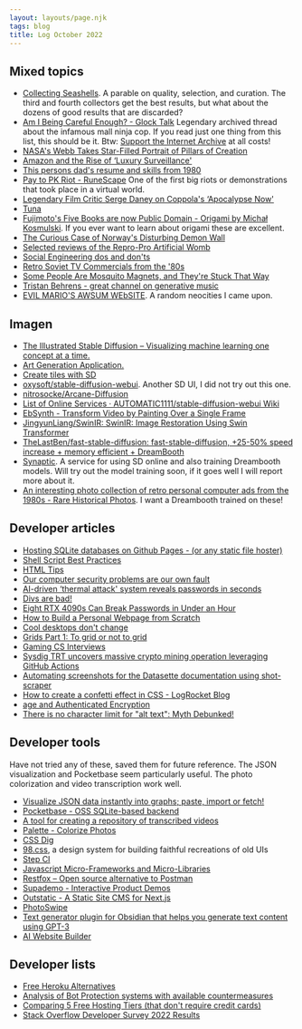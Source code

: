 ```yaml
---
layout: layouts/page.njk
tags: blog
title: Log October 2022
---
```


## Mixed topics

- [Collecting Seashells](https://wiki.c2.com/?CollectingSeashells).
  A parable on quality, selection, and curation. The third and fourth collectors get the best results, but what about the dozens of good results that are discarded?
- [Am I Being Careful Enough? - Glock Talk](https://web.archive.org/web/20040706001343/http://www.mallninja.com/Am%20I%20Being%20Careful%20Enough%20-%20Glock%20Talk.htm)
  Legendary archived thread about the infamous mall ninja cop. If you read just one thing from this list, this should be it. Btw: [Support the Internet Archive](https://archive.org/donate) at all costs!
- [NASA's Webb Takes Star-Filled Portrait of Pillars of Creation](https://www.nasa.gov/feature/goddard/2022/nasa-s-webb-takes-star-filled-portrait-of-pillars-of-creation)
- [Amazon and the Rise of ‘Luxury Surveillance'](https://archive.ph/OYgjc)
- [This persons dad's resume and skills from 1980](https://github.com/runvnc/dadsresume)
- [Pay to PK Riot - RuneScape](https://runescape.wiki/w/Pay_to_PK_Riot)
  One of the first big riots or demonstrations that took place in a virtual world.
- [Legendary Film Critic Serge Daney on Coppola's ‘Apocalypse Now'](https://thereader.mitpress.mit.edu/legendary-film-critic-serge-daney-on-apocalypse-now/)
- [Tuna](https://granta.com/tuna/)
- [Fujimoto's Five Books are now Public Domain - Origami by Michał Kosmulski](https://origami.kosmulski.org/blog/2022-10-23-fujimoto-books-public-domain). If you ever want to learn about origami these are excellent.
- [The Curious Case of Norway's Disturbing Demon Wall](https://www.atlasobscura.com/articles/demon-wall-norway)
- [Selected reviews of the Repro-Pro Artificial Womb](https://www.nature.com/articles/d41586-022-02769-7)
- [Social Engineering dos and don'ts](https://www.pentestpartners.com/security-blog/social-engineering-dos-and-donts/)
- [Retro Soviet TV Commercials from the '80s](https://www.retrosovietads.com/)
- [Some People Are Mosquito Magnets, and They're Stuck That Way](https://www.scientificamerican.com/article/some-people-really-are-mosquito-magnets-and-theyre-stuck-that-way/)
- [Tristan Behrens - great channel on generative music](https://www.youtube.com/channel/UCcMEBxcDM034JyJ8J3cggRg/videos)
- [EVIL MARIO'S AWSUM WEbSITE](https://evilmario.neocities.org/). A random neocities I came upon.

## Imagen

- [The Illustrated Stable Diffusion – Visualizing machine learning one concept at a time.](https://jalammar.github.io/illustrated-stable-diffusion/)
- [Art Generation Application.](https://prompt.art/)
- [Create tiles with SD](https://replicate.com/tommoore515/material_stable_diffusion)
- [oxysoft/stable-diffusion-webui](https://github.com/oxysoft/stable-diffusion-webui/). Another SD UI, I did not try out this one.
- [nitrosocke/Arcane-Diffusion](https://huggingface.co/nitrosocke/Arcane-Diffusion)
- [List of Online Services · AUTOMATIC1111/stable-diffusion-webui Wiki](https://github.com/AUTOMATIC1111/stable-diffusion-webui/wiki/Online-Services)
- [EbSynth - Transform Video by Painting Over a Single Frame](https://ebsynth.com/)
- [JingyunLiang/SwinIR: SwinIR: Image Restoration Using Swin Transformer](https://github.com/JingyunLiang/SwinIR)
- [TheLastBen/fast-stable-diffusion: fast-stable-diffusion, +25-50% speed increase + memory efficient + DreamBooth](https://github.com/TheLastBen/fast-stable-diffusion)
- [Synaptic](https://synapticpaint.com/). A service for using SD online and also training Dreambooth models. Will try out the model training soon, if it goes well I will report more about it.
- [An interesting photo collection of retro personal computer ads from the 1980s - Rare Historical Photos](https://rarehistoricalphotos.com/retro-computer-ads-from-1980s/). I want a Dreambooth trained on these!

## Developer articles

- [Hosting SQLite databases on Github Pages - (or any static file hoster)](https://phiresky.github.io/blog/2021/hosting-sqlite-databases-on-github-pages/)
- [Shell Script Best Practices](https://sharats.me/posts/shell-script-best-practices/)
- [HTML Tips](https://markodenic.com/html-tips/)
- [Our computer security problems are our own fault](https://utcc.utoronto.ca/~cks/space/blog/tech/SecurityItsOurOwnFault)
- [AI-driven ‘thermal attack' system reveals passwords in seconds](https://www.gla.ac.uk/news/headline_885914_en.html)
- [Divs are bad!](https://www.matuzo.at/blog/2022/divs-are-bad/)
- [Eight RTX 4090s Can Break Passwords in Under an Hour](https://www.tomshardware.com/news/eight-rtx-4090s-can-break-passwords-in-under-an-hour)
- [How to Build a Personal Webpage from Scratch](https://rutar.org/writing/how-to-build-a-personal-webpage-from-scratch/)
- [Cool desktops don't change](https://tylercipriani.com/blog/2022/06/15/choose-boring-desktop-technology/)
- [Grids Part 1: To grid or not to grid](https://sarahmhigley.com/writing/grids-part1/)
- [Gaming CS Interviews](https://transitivebullsh.it/gaming-cs-interviews)
- [Sysdig TRT uncovers massive crypto mining operation leveraging GitHub Actions](https://sysdig.com/blog/massive-cryptomining-operation-github-actions/)
- [Automating screenshots for the Datasette documentation using shot-scraper](https://simonwillison.net/2022/Oct/14/automating-screenshots/)
- [How to create a confetti effect in CSS - LogRocket Blog](https://blog.logrocket.com/how-create-confetti-effect-css/)
- [age and Authenticated Encryption](https://words.filippo.io/dispatches/age-authentication/)
- [There is no character limit for "alt text": Myth Debunked!](https://yatil.net/blog/there-is-no-character-limit-for-alt-text)

## Developer tools

Have not tried any of these, saved them for future reference. The JSON visualization and Pocketbase seem particularly useful. The photo colorization and video transcription work well.

- [Visualize JSON data instantly into graphs; paste, import or fetch!](https://github.com/AykutSarac/jsoncrack.com)
- [Pocketbase - OSS SQLite-based backend](https://pocketbase.io/docs/)
- [A tool for creating a repository of transcribed videos](https://github.com/simonw/action-transcription-demo)
- [Palette - Colorize Photos](https://palette.fm/)
- [CSS Dig](https://www.cssdig.com/)
- [98.css](https://jdan.github.io/98.css/), a design system for building faithful recreations of old UIs
- [Step CI](https://stepci.com/)
- [Javascript Micro-Frameworks and Micro-Libraries](http://microjs.com/#storage)
- [Restfox – Open source alternative to Postman](https://news.ycombinator.com/item?id=33287137)
- [Supademo - Interactive Product Demos](https://supademo.com/)
- [Outstatic - A Static Site CMS for Next.js](https://outstatic.com/)
- [PhotoSwipe](https://photoswipe.com/getting-started)
- [Text generator plugin for Obsidian that helps you generate text content using GPT-3](https://github.com/nhaouari/obsidian-textgenerator-plugin)
- [AI Website Builder](https://durable.co/ai-website-builder)

## Developer lists

- [Free Heroku Alternatives](https://github.com/Engagespot/heroku-free-alternatives)
- [Analysis of Bot Protection systems with available countermeasures ](https://github.com/niespodd/browser-fingerprinting)
- [Comparing 5 Free Hosting Tiers (that don't require credit cards)](https://blog.battlesnake.com/comparing-5-free-hosting-tiers/)
- [Stack Overflow Developer Survey 2022 Results](https://gist.github.com/susam/20449180f361c060d85394d6b2dacca8)
